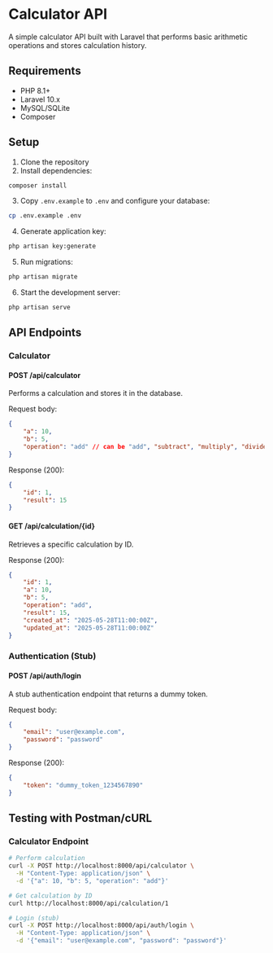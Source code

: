 # Calculator API

A simple calculator API built with Laravel that performs basic arithmetic operations and stores calculation history.

## Requirements

- PHP 8.1+
- Laravel 10.x
- MySQL/SQLite
- Composer

## Setup

1. Clone the repository
2. Install dependencies:
```bash
composer install
```

3. Copy `.env.example` to `.env` and configure your database:
```bash
cp .env.example .env
```

4. Generate application key:
```bash
php artisan key:generate
```

5. Run migrations:
```bash
php artisan migrate
```

6. Start the development server:
```bash
php artisan serve
```

## API Endpoints

### Calculator

#### POST /api/calculator
Performs a calculation and stores it in the database.

Request body:
```json
{
    "a": 10,
    "b": 5,
    "operation": "add" // can be "add", "subtract", "multiply", "divide"
}
```

Response (200):
```json
{
    "id": 1,
    "result": 15
}
```

#### GET /api/calculation/{id}
Retrieves a specific calculation by ID.

Response (200):
```json
{
    "id": 1,
    "a": 10,
    "b": 5,
    "operation": "add",
    "result": 15,
    "created_at": "2025-05-28T11:00:00Z",
    "updated_at": "2025-05-28T11:00:00Z"
}
```

### Authentication (Stub)

#### POST /api/auth/login
A stub authentication endpoint that returns a dummy token.

Request body:
```json
{
    "email": "user@example.com",
    "password": "password"
}
```

Response (200):
```json
{
    "token": "dummy_token_1234567890"
}
```

## Testing with Postman/cURL

### Calculator Endpoint

```bash
# Perform calculation
curl -X POST http://localhost:8000/api/calculator \
  -H "Content-Type: application/json" \
  -d '{"a": 10, "b": 5, "operation": "add"}'

# Get calculation by ID
curl http://localhost:8000/api/calculation/1

# Login (stub)
curl -X POST http://localhost:8000/api/auth/login \
  -H "Content-Type: application/json" \
  -d '{"email": "user@example.com", "password": "password"}'
```

